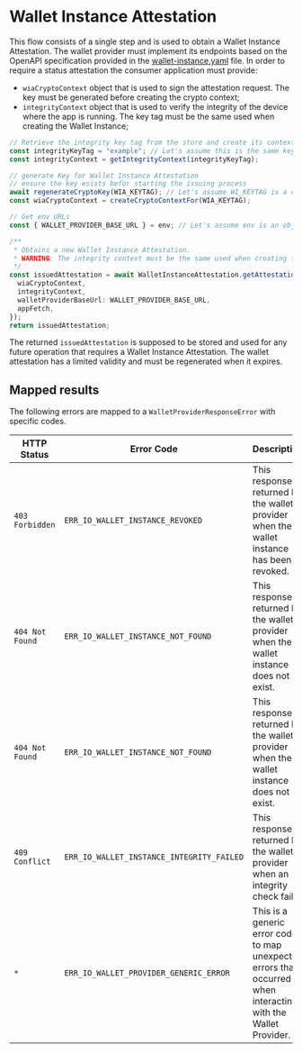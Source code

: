 # Wallet Instance Attestation

This flow consists of a single step and is used to obtain a Wallet Instance Attestation. The wallet provider must implement its endpoints based on the OpenAPI specification provided in the [wallet-instance.yaml](../../openapi/wallet-provider.yaml) file.
In order to require a status attestation the consumer application must provide:

- `wiaCryptoContext` object that is used to sign the attestation request. The key must be generated before creating the crypto context;
- `integrityContext` object that is used to verify the integrity of the device where the app is running. The key tag must be the same used when creating the Wallet Instance;

```ts
// Retrieve the integrity key tag from the store and create its context
const integrityKeyTag = "example"; // Let's assume this is the same key used when creating the Wallet Instance
const integrityContext = getIntegrityContext(integrityKeyTag);

// generate Key for Wallet Instance Attestation
// ensure the key esists befor starting the issuing process
await regenerateCryptoKey(WIA_KEYTAG); // Let's assume WI_KEYTAG is a constant string and regenerateCryptoKey is a function that regenerates the key each time it is called
const wiaCryptoContext = createCryptoContextFor(WIA_KEYTAG);

// Get env URLs
const { WALLET_PROVIDER_BASE_URL } = env; // Let's assume env is an object containing the environment variables

/**
 * Obtains a new Wallet Instance Attestation.
 * WARNING: The integrity context must be the same used when creating the Wallet Instance with the same keytag.
 */
const issuedAttestation = await WalletInstanceAttestation.getAttestation({
  wiaCryptoContext,
  integrityContext,
  walletProviderBaseUrl: WALLET_PROVIDER_BASE_URL,
  appFetch,
});
return issuedAttestation;
```

The returned `issuedAttestation` is supposed to be stored and used for any future operation that requires a Wallet Instance Attestation. The wallet attestation has a limited validity and must be regenerated when it expires.

## Mapped results

The following errors are mapped to a `WalletProviderResponseError` with specific codes.

|HTTP Status|Error Code|Description|
|-----------|----------|-----------|
|`403 Forbidden`|`ERR_IO_WALLET_INSTANCE_REVOKED`|This response is returned by the wallet provider when the wallet instance has been revoked.|
|`404 Not Found`|`ERR_IO_WALLET_INSTANCE_NOT_FOUND`|This response is returned by the wallet provider when the wallet instance does not exist.|
|`404 Not Found`|`ERR_IO_WALLET_INSTANCE_NOT_FOUND`|This response is returned by the wallet provider when the wallet instance does not exist.|
|`409 Conflict`|`ERR_IO_WALLET_INSTANCE_INTEGRITY_FAILED`|This response is returned by the wallet provider when an integrity check fails.|
|`*`|`ERR_IO_WALLET_PROVIDER_GENERIC_ERROR`|This is a generic error code to map unexpected errors that occurred when interacting with the Wallet Provider.|

